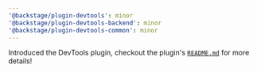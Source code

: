 ```yaml
---
'@backstage/plugin-devtools': minor
'@backstage/plugin-devtools-backend': minor
'@backstage/plugin-devtools-common': minor
---
```


Introduced the DevTools plugin, checkout the plugin's [`README.md`](https://github.com/backstage/backstage/tree/master/plugins/devtools) for more details!
